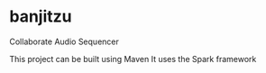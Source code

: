 banjitzu
========

Collaborate Audio Sequencer

This project can be built using Maven
It uses the Spark framework